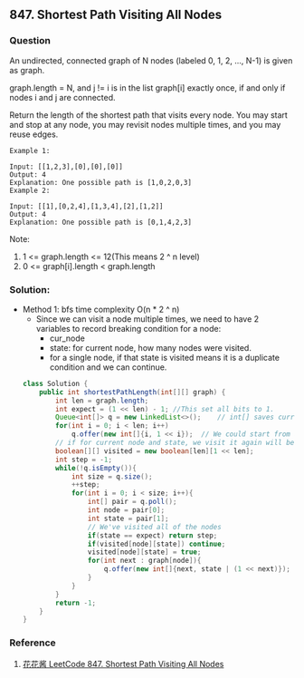 ## 847. Shortest Path Visiting All Nodes

### Question
An undirected, connected graph of N nodes (labeled 0, 1, 2, ..., N-1) is given as graph.

graph.length = N, and j != i is in the list graph[i] exactly once, if and only if nodes i and j are connected.

Return the length of the shortest path that visits every node. You may start and stop at any node, you may revisit nodes multiple times, and you may reuse edges.

```
Example 1:

Input: [[1,2,3],[0],[0],[0]]
Output: 4
Explanation: One possible path is [1,0,2,0,3]
Example 2:

Input: [[1],[0,2,4],[1,3,4],[2],[1,2]]
Output: 4
Explanation: One possible path is [0,1,4,2,3]
```

Note:
1. 1 <= graph.length <= 12(This means 2 ^ n level)
2. 0 <= graph[i].length < graph.length

### Solution:
* Method 1: bfs time complexity O(n * 2 ^ n)
  * Since we can visit a node multiple times, we need to have 2 variables to record breaking condition for a node:
    * cur_node
    * state: for current node, how many nodes were visited.
    * for a single node, if that state is visited means it is a duplicate condition and we can continue.
  ```Java
  class Solution {
      public int shortestPathLength(int[][] graph) {
          int len = graph.length;
          int expect = (1 << len) - 1; //This set all bits to 1.
          Queue<int[]> q = new LinkedList<>();    // int[] saves current node, visited states
          for(int i = 0; i < len; i++)
              q.offer(new int[]{i, 1 << i});  // We could start from any points.
          // if for current node and state, we visit it again will be dulplicate, we can continue.
          boolean[][] visited = new boolean[len][1 << len];
          int step = -1;
          while(!q.isEmpty()){
              int size = q.size();
              ++step;
              for(int i = 0; i < size; i++){
                  int[] pair = q.poll();
                  int node = pair[0];
                  int state = pair[1];
                  // We've visited all of the nodes
                  if(state == expect) return step;
                  if(visited[node][state]) continue;
                  visited[node][state] = true;
                  for(int next : graph[node]){
                      q.offer(new int[]{next, state | (1 << next)});
                  }
              }
          }
          return -1;
      }
  }
  ```

### Reference
1. [花花酱 LeetCode 847. Shortest Path Visiting All Nodes](http://zxi.mytechroad.com/blog/graph/leetcode-847-shortest-path-visiting-all-nodes/)
